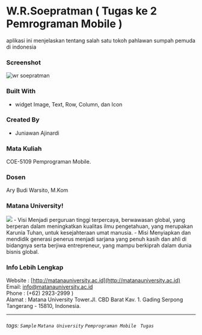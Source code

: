 # W.R.Soepratman ( Tugas ke 2 Pemrograman Mobile )
 aplikasi ini menjelaskan tentang salah satu tokoh pahlawan sumpah pemuda di indonesia 
### Screenshot
![wr soepratman](https://user-images.githubusercontent.com/89622887/135589242-ae6a93d6-d231-46b4-b0bd-5dffa0ca1006.png)


### Built With
- widget Image, Text, Row, Column, dan Icon 

### Created By
- Juniawan Ajinardi 

### Mata Kuliah
COE-5109 Pemprograman Mobile.
### Dosen
Ary Budi Warsito, M.Kom
### Matana University!
<img src="http://matanauniversity.ac.id/website_lama/images/footer/Logo_mu_foot.png" />
- Visi 
Menjadi perguruan tinggi terpercaya, berwawasan global, yang berperan dalam meningkatkan kualitas ilmu pengetahuan, yang merupakan Karunia Tuhan, untuk kesejahteraan umat manusia.
- Misi 
Menyiapkan dan mendidik generasi penerus menjadi sarjana yang penuh kasih dan ahli di bidangnya serta berjiwa entrepreneur, yang mampu berkiprah dalam dunia bisnis global.

### Info Lebih Lengkap
Website : [http://matanauniversity.ac.id](http://matanauniversity.ac.id)  
Email: [info@matanauniversity.ac.id](mailto:info@matanauniversity.ac.id)  
Phone : (+62) 2923-2999 )  
Alamat : Matana University Tower.Jl. CBD Barat Kav. 1. Gading Serpong Tangerang - 15810, Indonesia.

---

###### tags: `Sample` `Matana University` `Pemprograman Mobile ` `Tugas` 
